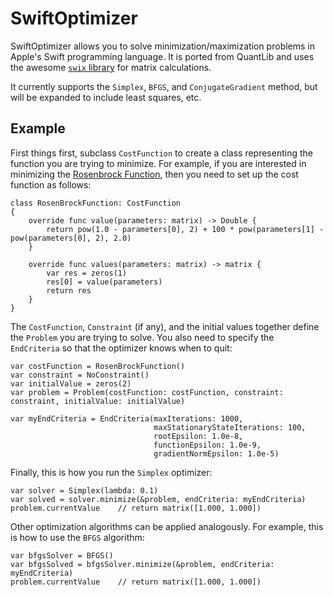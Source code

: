 SwiftOptimizer
=========

SwiftOptimizer allows you to solve minimization/maximization problems in Apple's Swift programming language. It is ported from QuantLib and uses the awesome [`swix` library](http://swix.readthedocs.org/en/latest/index.html) for matrix calculations.

It currently supports the `Simplex`, `BFGS`, and `ConjugateGradient` method, but will be expanded to include least squares, etc.

Example
--------

First things first, subclass `CostFunction` to create a class representing the function you are trying to minimize. For example, if you are interested in minimizing the [Rosenbrock Function](http://mathworld.wolfram.com/RosenbrockFunction.html), then you need to set up the cost function as follows:

    class RosenBrockFunction: CostFunction
    {
        override func value(parameters: matrix) -> Double {
            return pow(1.0 - parameters[0], 2) + 100 * pow(parameters[1] - pow(parameters[0], 2), 2.0)
        }

        override func values(parameters: matrix) -> matrix {
            var res = zeros(1)
            res[0] = value(parameters)
            return res
        }
    }

The `CostFunction`, `Constraint` (if any), and the initial values together define the `Problem` you are trying to solve. You also need to specify the `EndCriteria` so that the optimizer knows when to quit:    

    var costFunction = RosenBrockFunction()
    var constraint = NoConstraint()
    var initialValue = zeros(2)
    var problem = Problem(costFunction: costFunction, constraint: constraint, initialValue: initialValue)

    var myEndCriteria = EndCriteria(maxIterations: 1000, 
                                    maxStationaryStateIterations: 100, 
                                    rootEpsilon: 1.0e-8, 
                                    functionEpsilon: 1.0e-9, 
                                    gradientNormEpsilon: 1.0e-5)


Finally, this is how you run the `Simplex` optimizer:

    var solver = Simplex(lambda: 0.1)
    var solved = solver.minimize(&problem, endCriteria: myEndCriteria)
    problem.currentValue    // return matrix([1.000, 1.000])


Other optimization algorithms can be applied analogously. For example, this is how to use the `BFGS` algorithm:

    var bfgsSolver = BFGS()
    var bfgsSolved = bfgsSolver.minimize(&problem, endCriteria: myEndCriteria)
    problem.currentValue    // return matrix([1.000, 1.000])


